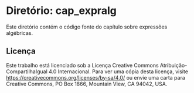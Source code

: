 # Diretório: cap_expralg

Este diretório contém o código fonte do capítulo sobre expressões algébricas.

## Licença

Este trabalho está licenciado sob a Licença Creative Commons Atribuição-CompartilhaIgual 4.0 Internacional. Para ver uma cópia desta licença, visite https://creativecommons.org/licenses/by-sa/4.0/ ou envie uma carta para Creative Commons, PO Box 1866, Mountain View, CA 94042, USA.
